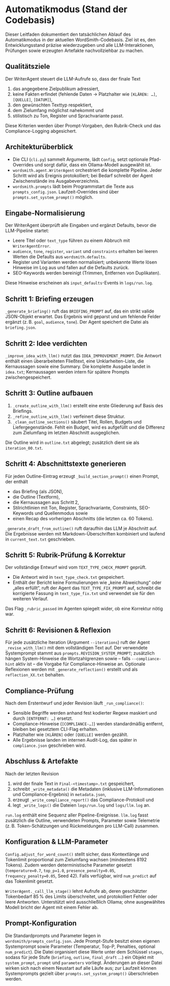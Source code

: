 # Automatikmodus (Stand der Codebasis)

Dieser Leitfaden dokumentiert den tatsächlichen Ablauf des Automatikmodus
in der aktuellen WordSmith-Codebasis. Ziel ist es, den Entwicklungsstand
präzise wiederzugeben und alle LLM-Interaktionen, Prüfungen sowie erzeugten
Artefakte nachvollziehbar zu machen.

## Qualitätsziele

Der WriterAgent steuert die LLM-Aufrufe so, dass der finale Text

1. das angegebene Zielpublikum adressiert,
2. keine Fakten erfindet (fehlende Daten → Platzhalter wie `[KLÄREN: …]`,
   `[QUELLE]`, `[DATUM]`),
3. den gewünschten Texttyp respektiert,
4. dem Zielumfang möglichst nahekommt und
5. stilistisch zu Ton, Register und Sprachvariante passt.

Diese Kriterien werden über Prompt-Vorgaben, den Rubrik-Check und das
Compliance-Logging abgesichert.

## Architekturüberblick

* Die CLI (`cli.py`) sammelt Argumente, lädt `Config`, setzt optionale
  Pfad-Overrides und sorgt dafür, dass ein Ollama-Modell ausgewählt ist.
* `wordsmith.agent.WriterAgent` orchestriert die komplette Pipeline. Jeder
  Schritt wird als Ereignis protokolliert; bei Bedarf schreibt der Agent
  Zwischenstände ins Ausgabeverzeichnis.
* `wordsmith.prompts` lädt beim Programmstart die Texte aus
  `prompts_config.json`. Laufzeit-Overrides sind über
  `prompts.set_system_prompt()` möglich.

## Eingabe-Normalisierung

Der WriterAgent überprüft alle Eingaben und ergänzt Defaults, bevor die
LLM-Pipeline startet:

* Leere Titel oder `text_type` führen zu einem Abbruch mit
  `WriterAgentError`.
* `audience`, `tone`, `register`, `variant` und `constraints` erhalten bei
  leeren Werten die Defaults aus `wordsmith.defaults`.
* Register und Varianten werden normalisiert; unbekannte Werte lösen
  Hinweise im Log aus und fallen auf die Defaults zurück.
* SEO-Keywords werden bereinigt (Trimmen, Entfernen von Duplikaten).

Diese Hinweise erscheinen als `input_defaults`-Events in `logs/run.log`.

## Schritt 1: Briefing erzeugen

`_generate_briefing()` ruft das `BRIEFING_PROMPT` auf, das ein strikt
valide JSON-Objekt erwartet. Das Ergebnis wird geparst und um fehlende
Felder ergänzt (z. B. `goal`, `audience`, `tone`). Der Agent speichert die
Datei als `briefing.json`.

## Schritt 2: Idee verdichten

`_improve_idea_with_llm()` nutzt das `IDEA_IMPROVEMENT_PROMPT`. Die Antwort
enthält einen überarbeiteten Fließtext, eine Unklarheiten-Liste, die
Kernaussagen sowie eine Summary. Die komplette Ausgabe landet in `idea.txt`;
Kernaussagen werden intern für spätere Prompts zwischengespeichert.

## Schritt 3: Outline aufbauen

1. `_create_outline_with_llm()` erstellt eine erste Gliederung auf Basis
   des Briefings.
2. `_refine_outline_with_llm()` verfeinert diese Struktur.
3. `_clean_outline_sections()` säubert Titel, Rollen, Budgets und
   Liefergegenstände. Fehlt ein Budget, wird es aufgefüllt und die Differenz
   zum Zielumfang im letzten Abschnitt ausgeglichen.

Die Outline wird in `outline.txt` abgelegt; zusätzlich dient sie als
`iteration_00.txt`.

## Schritt 4: Abschnittstexte generieren

Für jeden Outline-Eintrag erzeugt `_build_section_prompt()` einen Prompt,
der enthält

* das Briefing (als JSON),
* die Outline (Textform),
* die Kernaussagen aus Schritt 2,
* Stilrichtlinien mit Ton, Register, Sprachvariante, Constraints,
  SEO-Keywords und Quellenmodus sowie
* einen Recap des vorherigen Abschnitts (die letzten ca. 60 Tokens).

`_generate_draft_from_outline()` ruft daraufhin das LLM je Abschnitt auf.
Die Ergebnisse werden mit Markdown-Überschriften kombiniert und laufend in
`current_text.txt` geschrieben.

## Schritt 5: Rubrik-Prüfung & Korrektur

Der vollständige Entwurf wird vom `TEXT_TYPE_CHECK_PROMPT` geprüft.
* Die Antwort wird in `text_type_check.txt` gespeichert.
* Enthält der Bericht keine Formulierungen wie „keine Abweichung“ oder
  „alles erfüllt“, ruft der Agent das `TEXT_TYPE_FIX_PROMPT` auf, schreibt
  die korrigierte Fassung in `text_type_fix.txt` und verwendet sie für den
  weiteren Verlauf.

Das Flag `_rubric_passed` im Agenten spiegelt wider, ob eine Korrektur
nötig war.

## Schritt 6: Revisionen & Reflexion

Für jede zusätzliche Iteration (Argument `--iterations`) ruft der Agent
`_revise_with_llm()` mit dem vollständigen Text auf. Der verwendete
Systemprompt stammt aus `prompts.REVISION_SYSTEM_PROMPT`; zusätzlich hängen
System-Hinweise die Wortzahlgrenzen sowie – falls `--compliance-hint`
aktiv ist – die Vorgabe für Compliance-Hinweise an. Optionale Reflexionen
werden mit `_generate_reflection()` erstellt und als `reflection_XX.txt`
behalten.

## Compliance-Prüfung

Nach dem Erstentwurf und jeder Revision läuft `_run_compliance()`:

* Sensible Begriffe werden anhand fest kodierter Regexe maskiert und durch
  `[ENTFERNT: …]` ersetzt.
* Compliance-Hinweise (`[COMPLIANCE-…]`) werden standardmäßig entfernt,
  bleiben bei gesetztem CLI-Flag erhalten.
* Platzhalter wie `[KLÄREN]` oder `[QUELLE]` werden gezählt.
* Alle Ergebnisse landen im internen Audit-Log, das später in
  `compliance.json` geschrieben wird.

## Abschluss & Artefakte

Nach der letzten Revision

1. wird der finale Text in `Final-<timestamp>.txt` gespeichert,
2. schreibt `_write_metadata()` die Metadaten (inklusive LLM-Informationen
   und Compliance-Ergebnis) in `metadata.json`,
3. erzeugt `_write_compliance_report()` das Compliance-Protokoll und
4. legt `_write_logs()` die Dateien `logs/run.log` und `logs/llm.log` an.

`run.log` enthält eine Sequenz aller Pipeline-Ereignisse. `llm.log` fasst
zusätzlich die Outline, verwendeten Prompts, Parameter sowie Telemetrie
(z. B. Token-Schätzungen und Rückmeldungen pro LLM-Call) zusammen.

## Konfiguration & LLM-Parameter

`Config.adjust_for_word_count()` stellt sicher, dass Kontextlänge und
Tokenlimit proportional zum Zielumfang wachsen (mindestens 8192 Tokens).
Zudem werden deterministische Parameter gesetzt (`temperature=0.7`,
`top_p=1.0`, `presence_penalty=0.05`, `frequency_penalty=0.05`, Seed 42).
Falls verfügbar, wird `num_predict` auf das Tokenlimit gesetzt.

`WriterAgent._call_llm_stage()` lehnt Aufrufe ab, deren geschätzter
Tokenbedarf 85 % des Limits überschreitet, und protokolliert Fehler oder
leere Antworten. Unterstützt wird ausschließlich Ollama; ohne ausgewähltes
Modell bricht der Agent mit einem Fehler ab.

## Prompt-Konfiguration

Die Standardprompts und Parameter liegen in
`wordsmith/prompts_config.json`. Jede Prompt-Stufe besitzt einen eigenen
Systemprompt sowie Parameter (Temperatur, Top-P, Penalties, optional
`num_predict`). Die Datei organisiert diese Werte unter dem Schlüssel
`stages`, sodass für jede Stufe (`briefing`, `outline`, `final_draft` …)
ein Objekt mit `system_prompt`, `prompt` und `parameters` vorliegt.
Änderungen an dieser Datei wirken sich nach einem Neustart auf alle Läufe
aus; zur Laufzeit können Systemprompts gezielt über
`prompts.set_system_prompt()` überschrieben werden.

